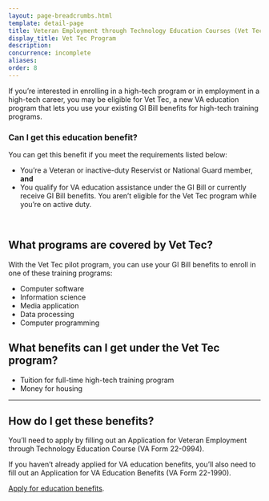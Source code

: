 ```yaml
---
layout: page-breadcrumbs.html
template: detail-page
title: Veteran Employment through Technology Education Courses (Vet Tec) Pilot Program 
display_title: Vet Tec Program
description: 
concurrence: incomplete
aliases:
order: 8
---
```


<div class="va-introtext">

If you’re interested in enrolling in a high-tech program or in employment in a high-tech career, you may be eligible for Vet Tec, a new VA education program that lets you use your existing GI Bill benefits for high-tech training programs.  

</div>

<div class="feature" markdown="1">

### Can I get this education benefit?

You can get this benefit if you meet the requirements listed below: 
-	You’re a Veteran or inactive-duty Reservist or National Guard member, **and**
-	You qualify for VA education assistance under the GI Bill or currently receive GI Bill benefits. 
You aren’t eligible for the Vet Tec program while you’re on active duty. 

<br>
</div>


## What programs are covered by Vet Tec?

With the Vet Tec pilot program, you can use your GI Bill benefits to enroll in one of these training programs: 
-	Computer software
-	Information science 
-	Media application
-	Data processing 
-	Computer programming 

## What benefits can I get under the Vet Tec program? 

-	Tuition for full-time high-tech training program
-	Money for housing

---------

## How do I get these benefits? 

You’ll need to apply by filling out an Application for Veteran Employment through Technology Education Course (VA Form 22-0994). 

If you haven’t already applied for VA education benefits, you’ll also need to fill out an Application for VA Education Benefits (VA Form 22-1990).

[Apply for education benefits](/education/how-to-apply/).
